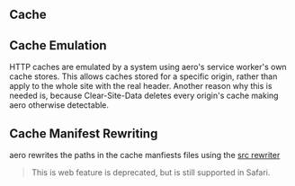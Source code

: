 ## Cache

## Cache Emulation

HTTP caches are emulated by a system using aero's service worker's own cache stores. This allows caches stored for a specific origin, rather than apply to the whole site with the real header. Another reason why this is needed is, because Clear-Site-Data deletes every origin's cache making aero otherwise detectable.

## Cache Manifest Rewriting

aero rewrites the paths in the cache manfiests files using the [src rewriter](../../src/shared/src.ts)

> This is web feature is deprecated, but is still supported in Safari.
